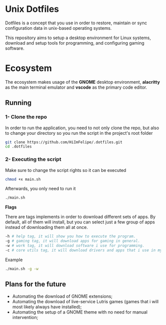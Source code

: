 # Unix Dotfiles

Dotfiles is a concept that you use in order to restore, maintain or sync configuration data in unix-based operating systems.

This repository aims to setup a desktop environment for Linux systems, download and setup tools for programming, and configuring gaming software.

# Ecosystem

The ecosystem makes usage of the **GNOME** desktop environment, **alacritty** as the main terminal emulator and **vscode** as the primary code editor.

## Running

### 1- Clone the repo

In order to run the application, you need to not only clone the repo, but also to change your directory so you run the script in the project's root folder

```bash
git clone https://github.com/HiImFelipe/.dotfiles.git
cd .dotfiles
```

### 2- Executing the script

Make sure to change the script rights so it can be executed

```bash
chmod +x main.sh
```

Afterwards, you only need to run it

```bash
./main.sh
```

**Flags**

There are tags implements in order to download different sets of apps. By default, all of them will install, but you can select just a few group of apps instead of downloading them all at once.

```bash
-h # help tag, it will show you how to execute the program.
-g # gaming tag, it will download apps for gaming in general.
-w # work tag, it will download software i use for programming.
-c # core utils tag, it will download drivers and apps that i use in my day-to-day life.
```

Example

```bash
./main.sh -g -w
```

## Plans for the future

- Automating the download of GNOME extensions;
- Automating the download of live-service Lutris games (games that i will most likely always have installed);
- Automating the setup of a GNOME theme with no need for manual intervention;
